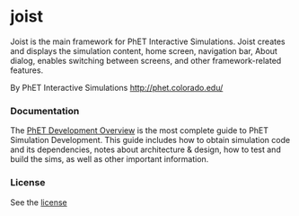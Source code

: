 joist
=====

Joist is the main framework for PhET Interactive Simulations.  Joist creates and displays the simulation content, home screen,
navigation bar, About dialog, enables switching between screens, and other framework-related features.

By PhET Interactive Simulations
http://phet.colorado.edu/

### Documentation
The [PhET Development Overview](http://bit.ly/phet-development-overview) is the most complete guide to PhET Simulation Development. This guide includes how 
to obtain simulation code and its dependencies, notes about architecture & design, how to test and build the sims, as well as other important information.

### License
See the [license](LICENSE)